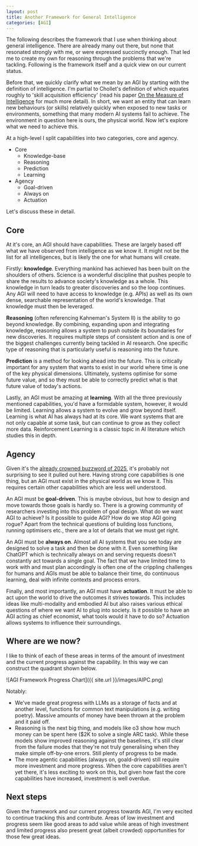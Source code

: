 ```yaml
---
layout: post
title: Another Framework for General Intelligence
categories: [AGI]
---
```


The following describes the framework that I use when thinking about general intelligence. There are already many out there, but none that resonated strongly with me, or were expressed succinctly enough. That led me to create my own for reasoning through the problems that we're tackling. Following is the framework itself and a quick view on our current status.

Before that, we quickly clarify what we mean by an AGI by starting with the definition of intelligence. I'm partial to Chollet's definition of which equates roughly to 'skill acquisition efficiency' (read his paper [On the Measure of Intelligence](https://arxiv.org/abs/1911.01547) for much more detail). In short, we want an entity that can learn new behaviours (or skills) relatively quickly when exposed to new tasks or environments, something that many modern AI systems fail to achieve. The environment in question here is ours, the physical world. Now let's explore what we need to achieve this.

At a high-level I split capabilities into two categories, core and agency. 
- Core
    - Knowledge-base
    - Reasoning
    - Prediction
    - Learning
- Agency
    - Goal-driven
    - Always on
    - Actuation

Let's discuss these in detail.

## Core

At it's core, an AGI should have capabilities. These are largely based off what we have observed from intelligence as we know it. It might not be the list for all intelligences, but is likely the one for what humans will create.

Firstly: **knowledge**. Everything mankind has achieved has been built on the shoulders of others. Science is a wonderful discipline that pushes people to share the results to advance society's knowledge as a whole. This knowledge in turn leads to greater discoveries and so the loop continues. Any AGI will need to have access to knowledge (e.g. APIs) as well as its own dense, searchable representation of the world's knowledge. That knowledge must then be leveraged.

**Reasoning** (often referencing Kahneman's System II) is the ability to go beyond knowledge. By combining, expanding upon and integrating knowledge, reasoning allows a system to push outside its boundaries for new discoveries. It requires multiple steps of consistent action and is one of the biggest challenges currently being tackled in AI research. One specific type of reasoning that is particularly useful is reasoning into the future.

**Prediction** is a method for looking ahead into the future. This is critically important for any system that wants to exist in our world where time is one of the key physical dimensions. Ultimately, systems optimise for some future value, and so they must be able to correctly predict what is that future value of today's actions.

Lastly, an AGI must be amazing at **learning**. With all the three previously mentioned capabilities, you'd have a formidable system, however, it would be limited. Learning allows a system to evolve and grow beyond itself. Learning is what AI has always had at its core. We want systems that are not only capable at some task, but can continue to grow as they collect more data. Reinforcement Learning is a classic topic in AI literature which studies this in depth.

## Agency

Given it's the [already crowned buzzword of 2025](https://www.digitimes.com/news/a20241230PD208/ai-agent-genai-ai-openai-2025.html), it's probably not surprising to see it pulled out here. Having strong core capabilities is one thing, but an AGI must exist in the physical world as we know it. This requires certain other capabilities which are less well understood.

An AGI must be **goal-driven**. This is maybe obvious, but how to design and move towards those goals is hardly so. There is a growing community of researchers investing into this problem of goal design. What do we want AGI to achieve? Is it possible to guide AGI? How do we stop AGI going rogue? Apart from the technical questions of building loss functions, running optimisers etc., there are a lot of details that we must get right.

An AGI must be **always on**. Almost all AI systems that you see today are designed to solve a task and then be done with it. Even something like ChatGPT which is technically always on and serving requests doesn't constantly act towards a single goal. The fact that we have limited time to work with and must plan accordingly is often one of the crippling challenges for humans and AGIs must be able to balance their time, do continuous learning, deal with infinite contexts and process errors.

Finally, and most importantly, an AGI must have **actuation**. It must be able to act upon the world to drive the outcomes it strives towards. This includes ideas like multi-modality and embodied AI but also raises various ethical questions of where we want AI to plug into society. Is it possible to have an AGI acting as chief economist, what tools would it have to do so? Actuation allows systems to influence their surroundings.

## Where are we now?

I like to think of each of these areas in terms of the amount of investment and the current progress against the capability. In this way we can construct the quadrant shown below.

![AGI Framework Progress Chart]({{ site.url }}/images/AIPC.png)

Notably:
- We've made great progress with LLMs as a storage of facts and at another level, functions for common text manipulations (e.g. writing poetry). Massive amounts of money have been thrown at the problem and it paid off.
- Reasoning is the next big thing, and models like o3 show how much money can be spent here ($2K to solve a single ARC task). While these models show improved reasoning against the baselines, it's still clear from the failure modes that they're not truly generalising when they make simple off-by-one errors. Still plenty of progress to be made.
- The more agentic capabilities (always on, goald-driven) still require more investment and more progress. When the core capabilities aren't yet there, it's less exciting to work on this, but given how fast the core capabilities have increased, investment is well overdue.

## Next steps

Given the framework and our current progress towards AGI, I'm very excited to continue tracking this and contribute. Areas of low investment and progress seem like good areas to add value while areas of high investment and limited progress also present great (albeit crowded) opportunities for those few great ideas.

